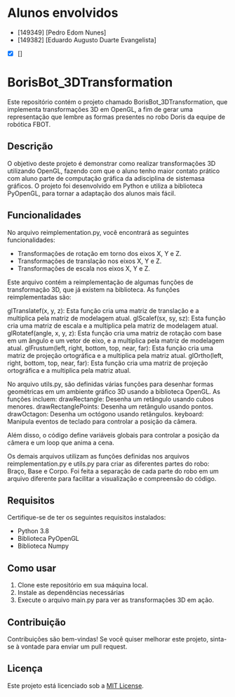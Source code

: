 # Alunos envolvidos
- [149349] [Pedro Edom Nunes]
- [149382] [Eduardo Augusto Duarte Evangelista]
- [x] []

# BorisBot_3DTransformation

Este repositório contém o projeto chamado BorisBot_3DTransformation, que implementa transformações 3D em OpenGL, a fim de gerar uma representação
que lembre as formas presentes no robo Doris da equipe de robótica FBOT.

## Descrição

O objetivo deste projeto é demonstrar como realizar transformações 3D utilizando OpenGL, fazendo com que o aluno tenho maior contato prático com aluno
parte de computação gráfica da adisciplina de sistemasa gráficos. O projeto foi desenvolvido em Python e utiliza a biblioteca PyOpenGL, para tornar a 
adaptação dos alunos mais fácil.

## Funcionalidades
No arquivo reimplementation.py, você encontrará as seguintes funcionalidades:
- Transformações de rotação em torno dos eixos X, Y e Z.
- Transformações de translação nos eixos X, Y e Z.
- Transformações de escala nos eixos X, Y e Z.

Este arquivo contém a reimplementação de algumas funções de transformação 3D, que já existem na biblioteca. As funções reimplementadas são:

glTranslatef(x, y, z): Esta função cria uma matriz de translação e a multiplica pela matriz de modelagem atual.
glScalef(sx, sy, sz): Esta função cria uma matriz de escala e a multiplica pela matriz de modelagem atual.
glRotatef(angle, x, y, z): Esta função cria uma matriz de rotação com base em um ângulo e um vetor de eixo, e a multiplica pela matriz de modelagem atual.
glFrustum(left, right, bottom, top, near, far): Esta função cria uma matriz de projeção ortográfica e a multiplica pela matriz atual.
glOrtho(left, right, bottom, top, near, far): Esta função cria uma matriz de projeção ortográfica e a multiplica pela matriz atual.


No arquivo utils.py, são definidas várias funções para desenhar formas geométricas em um ambiente gráfico 3D usando a biblioteca OpenGL. As funções incluem:
drawRectangle: Desenha um retângulo usando cubos menores.
drawRectanglePoints: Desenha um retângulo usando pontos.
drawOctagon: Desenha um octógono usando retângulos.
keyboard: Manipula eventos de teclado para controlar a posição da câmera.

Além disso, o código define variáveis globais para controlar a posição da câmera e um loop que anima a cena.

Os demais arquivos utilizam as funções definidas nos arquivos reimplementation.py e utils.py para criar as diferentes partes do robo: Braço, Base e Corpo.
Foi feita a separação de cada parte do robo em um arquivo diferente para facilitar a visualização e compreensão do código.
## Requisitos

Certifique-se de ter os seguintes requisitos instalados:

- Python 3.8
- Biblioteca PyOpenGL 
- Biblioteca Numpy

## Como usar

1. Clone este repositório em sua máquina local.
2. Instale as dependências necessárias
3. Execute o arquivo main.py para ver as transformações 3D em ação.

## Contribuição

Contribuições são bem-vindas! Se você quiser melhorar este projeto, sinta-se à vontade para enviar um pull request.

## Licença

Este projeto está licenciado sob a [MIT License](LICENSE).
